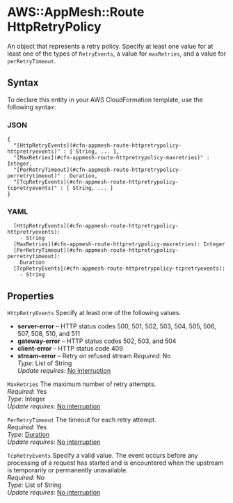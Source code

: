 # AWS::AppMesh::Route HttpRetryPolicy<a name="aws-properties-appmesh-route-httpretrypolicy"></a>

An object that represents a retry policy\. Specify at least one value for at least one of the types of `RetryEvents`, a value for `maxRetries`, and a value for `perRetryTimeout`\.

## Syntax<a name="aws-properties-appmesh-route-httpretrypolicy-syntax"></a>

To declare this entity in your AWS CloudFormation template, use the following syntax:

### JSON<a name="aws-properties-appmesh-route-httpretrypolicy-syntax.json"></a>

```
{
  "[HttpRetryEvents](#cfn-appmesh-route-httpretrypolicy-httpretryevents)" : [ String, ... ],
  "[MaxRetries](#cfn-appmesh-route-httpretrypolicy-maxretries)" : Integer,
  "[PerRetryTimeout](#cfn-appmesh-route-httpretrypolicy-perretrytimeout)" : Duration,
  "[TcpRetryEvents](#cfn-appmesh-route-httpretrypolicy-tcpretryevents)" : [ String, ... ]
}
```

### YAML<a name="aws-properties-appmesh-route-httpretrypolicy-syntax.yaml"></a>

```
  [HttpRetryEvents](#cfn-appmesh-route-httpretrypolicy-httpretryevents): 
    - String
  [MaxRetries](#cfn-appmesh-route-httpretrypolicy-maxretries): Integer
  [PerRetryTimeout](#cfn-appmesh-route-httpretrypolicy-perretrytimeout): 
    Duration
  [TcpRetryEvents](#cfn-appmesh-route-httpretrypolicy-tcpretryevents): 
    - String
```

## Properties<a name="aws-properties-appmesh-route-httpretrypolicy-properties"></a>

`HttpRetryEvents`  <a name="cfn-appmesh-route-httpretrypolicy-httpretryevents"></a>
Specify at least one of the following values\.  
+ **server\-error** – HTTP status codes 500, 501, 502, 503, 504, 505, 506, 507, 508, 510, and 511
+ **gateway\-error** – HTTP status codes 502, 503, and 504
+ **client\-error** – HTTP status code 409
+ **stream\-error** – Retry on refused stream
*Required*: No  
*Type*: List of String  
*Update requires*: [No interruption](https://docs.aws.amazon.com/AWSCloudFormation/latest/UserGuide/using-cfn-updating-stacks-update-behaviors.html#update-no-interrupt)

`MaxRetries`  <a name="cfn-appmesh-route-httpretrypolicy-maxretries"></a>
The maximum number of retry attempts\.  
*Required*: Yes  
*Type*: Integer  
*Update requires*: [No interruption](https://docs.aws.amazon.com/AWSCloudFormation/latest/UserGuide/using-cfn-updating-stacks-update-behaviors.html#update-no-interrupt)

`PerRetryTimeout`  <a name="cfn-appmesh-route-httpretrypolicy-perretrytimeout"></a>
The timeout for each retry attempt\.  
*Required*: Yes  
*Type*: [Duration](aws-properties-appmesh-route-duration.md)  
*Update requires*: [No interruption](https://docs.aws.amazon.com/AWSCloudFormation/latest/UserGuide/using-cfn-updating-stacks-update-behaviors.html#update-no-interrupt)

`TcpRetryEvents`  <a name="cfn-appmesh-route-httpretrypolicy-tcpretryevents"></a>
Specify a valid value\. The event occurs before any processing of a request has started and is encountered when the upstream is temporarily or permanently unavailable\.  
*Required*: No  
*Type*: List of String  
*Update requires*: [No interruption](https://docs.aws.amazon.com/AWSCloudFormation/latest/UserGuide/using-cfn-updating-stacks-update-behaviors.html#update-no-interrupt)